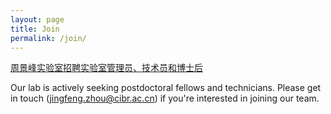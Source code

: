 ```yaml
---
layout: page
title: Join
permalink: /join/
---
```


[周景峰实验室招聘实验室管理员、技术员和博士后](hiring.md)


Our lab is actively seeking postdoctoral fellows and technicians. Please get in touch ([jingfeng.zhou@cibr.ac.cn](jingfeng.zhou@cibr.ac.cn)) if you're interested in joining our team.
